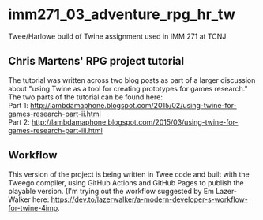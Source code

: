 # imm271_03_adventure_rpg_hr_tw
Twee/Harlowe build of Twine assignment used in IMM 271 at TCNJ

## Chris Martens' RPG project tutorial
The tutorial was written across two blog posts as part of a larger discussion about "using Twine as a tool for creating prototypes for games research." The two parts of the tutorial can be found here:  
Part 1: http://lambdamaphone.blogspot.com/2015/02/using-twine-for-games-research-part-ii.html  
Part 2: http://lambdamaphone.blogspot.com/2015/03/using-twine-for-games-research-part-iii.html

## Workflow
This version of the project is being written in Twee code and built with the Tweego compiler, using GitHub Actions and GitHub Pages to publish the playable version. (I'm trying out the workflow suggested by Em Lazer-Walker here: https://dev.to/lazerwalker/a-modern-developer-s-workflow-for-twine-4imp.
